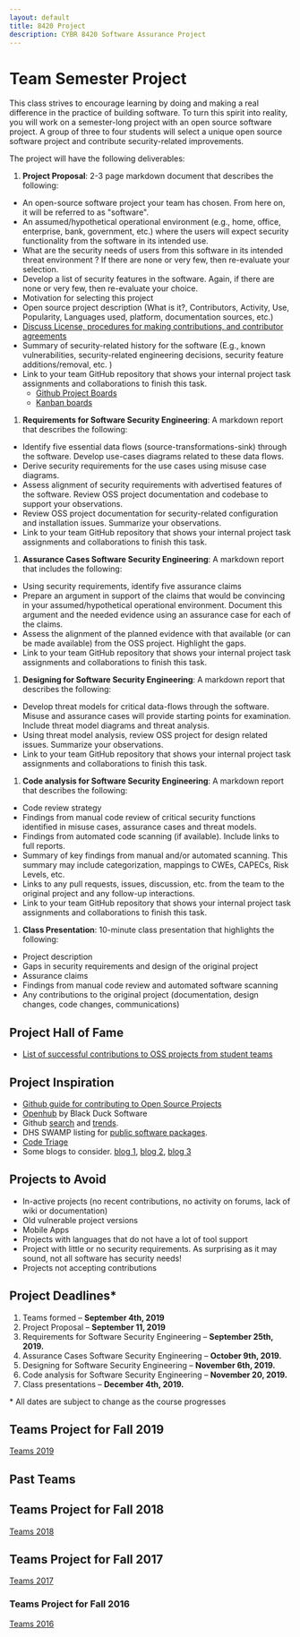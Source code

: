 ```yaml
---
layout: default
title: 8420 Project
description: CYBR 8420 Software Assurance Project
---
```


# Team Semester Project

This class strives to encourage learning by doing and making a real difference in the practice of building software. To turn this spirit into reality, you will work on a semester-long project with an open source software project. A group of three to four students will select a unique open source software project and contribute security-related improvements.

The project will have the following deliverables:

1. **Project Proposal**: 2-3 page markdown document that describes the following:
  * An open-source software project your team has chosen. From here on, it will be referred to as "software".
  * An assumed/hypothetical operational environment (e.g., home, office, enterprise, bank, government, etc.) where the users will expect security functionality from the software in its intended use.
  * What are the security needs of users from this software in its intended threat environment ? If there are none or very few, then re-evaluate your selection.
  * Develop a list of security features in the software. Again, if there are none or very few, then re-evaluate your choice.
  * Motivation for selecting this project
  * Open source project description (What is it?, Contributors, Activity, Use, Popularity, Languages used, platform, documentation sources, etc.)
  * [Discuss License, procedures for making contributions, and contributor agreements](https://opensource.guide/how-to-contribute/#orienting-yourself-to-a-new-project)
  * Summary of security-related history for the software (E.g., known vulnerabilities, security-related engineering decisions, security feature additions/removal, etc. )
  * Link to your team GitHub repository that shows your internal project task assignments and collaborations to finish this task.
     - [Github Project Boards](https://help.github.com/articles/about-project-boards/)
     - [Kanban boards](https://en.wikipedia.org/wiki/Kanban_board)
1. **Requirements for Software Security Engineering**: A markdown report that describes the following:
  * Identify five essential data flows (source-transformations-sink) through the software. Develop use-cases diagrams related to these data flows.
  * Derive security requirements for the use cases using misuse case diagrams.
  * Assess alignment of security requirements with advertised features of the software. Review OSS project documentation and codebase to support your observations.
  * Review OSS project documentation for security-related configuration and installation issues. Summarize your observations.
  * Link to your team GitHub repository that shows your internal project task assignments and collaborations to finish this task.
1. **Assurance Cases Software Security Engineering**: A markdown report that includes the following:
  * Using security requirements, identify five assurance claims
  * Prepare an argument in support of the claims that would be convincing in your assumed/hypothetical operational environment. Document this argument and the needed evidence using an assurance case for each of the claims.
  * Assess the alignment of the planned evidence with that available (or can be made available) from the OSS project. Highlight the gaps.
  * Link to your team GitHub repository that shows your internal project task assignments and collaborations to finish this task.
1. **Designing for Software Security Engineering**: A markdown report that describes the following:
  * Develop threat models for critical data-flows through the software. Misuse and assurance cases will provide starting points for examination. Include threat model diagrams and threat analysis.
  * Using threat model analysis, review OSS project for design related issues. Summarize your observations.
  * Link to your team GitHub repository that shows your internal project task assignments and collaborations to finish this task.
1. **Code analysis for Software Security Engineering**: A markdown report that describes the following:
  * Code review strategy
  * Findings from manual code review of critical security functions identified in misuse cases, assurance cases and threat models.
  * Findings from automated code scanning (if available). Include links to full reports.
  * Summary of key findings from manual and/or automated scanning. This summary may include categorization, mappings to CWEs, CAPECs, Risk Levels, etc.
  * Links to any pull requests, issues, discussion, etc. from the team to the original project and any follow-up interactions.
  * Link to your team GitHub repository that shows your internal project task assignments and collaborations to finish this task.
1. **Class Presentation**: 10-minute class presentation that highlights the following:
  * Project description
  * Gaps in security requirements and design of the original project
  * Assurance claims
  * Findings from manual code review and automated software scanning
  * Any contributions to the original project (documentation, design changes, code changes, communications)

## Project Hall of Fame
* [List of successful contributions to OSS projects from student teams](https://robinagandhi.github.io/swa/pages/halloffame.html)  

## Project Inspiration
* [Github guide for contributing to Open Source Projects](https://opensource.guide/how-to-contribute)
* [Openhub](https://www.openhub.net) by Black Duck Software
* Github [search](https://github.com/search) and [trends](https://github.com/trending).
* DHS SWAMP listing for [public software packages](https://www.mir-swamp.org/#packages/public).
* [Code Triage](https://www.codetriage.com)
* Some blogs to consider. [blog 1](http://blog.teamtreehouse.com/getting-involved-open-source-projects), [blog 2](https://help.github.com/articles/where-can-i-find-open-source-projects-to-work-on/), [blog 3](http://www.firsttimersonly.com)

## Projects to **Avoid**
* In-active projects (no recent contributions, no activity on forums, lack of wiki or documentation)
* Old vulnerable project versions
* Mobile Apps
* Projects with languages that do not have a lot of tool support
* Project with little or no security requirements. As surprising as it may sound, not all software has security needs!
* Projects not accepting contributions

## Project Deadlines*

1. Teams formed &ndash; **September 4th, 2019**
1. Project Proposal &ndash; **September 11, 2019**
1. Requirements for Software Security Engineering &ndash; **September 25th, 2019.**
1. Assurance Cases Software Security Engineering &ndash; **October 9th, 2019.**
1. Designing for Software Security Engineering &ndash; **November 6th, 2019.**
1. Code analysis for Software Security Engineering &ndash; **November 20, 2019.**
1. Class presentations &ndash; **December 4th, 2019.**

\* All dates are subject to change as the course progresses

## Teams Project for Fall 2019
[Teams 2019](https://robinagandhi.github.io/swa/slides/teams-2019/teams.html)

## Past Teams

## Teams Project for Fall 2018
[Teams 2018](https://robinagandhi.github.io/swa/slides/teams-2018/teams.html)

## Teams Project for Fall 2017
[Teams 2017](https://robinagandhi.github.io/swa/slides/teams-2017/teams.html)

### Teams Project for Fall 2016
[Teams 2016](https://robinagandhi.github.io/swa/slides/teams-2016/teams.html)
